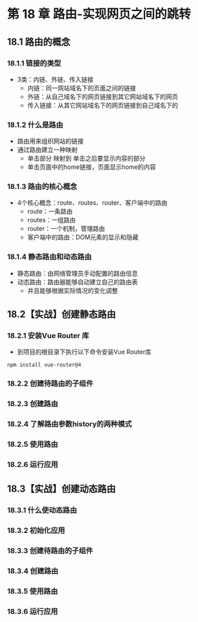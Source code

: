 # 第 18 章 路由-实现网页之间的跳转

## 18.1 路由的概念

### 18.1.1 链接的类型

- 3类：内链、外链、传入链接
  - 内链：同一网站域名下的页面之间的链接
  - 外链：从自己域名下的网页链接到其它网站域名下的网页
  - 传入链接：从其它网站域名下的网页链接到自己域名下的

### 18.1.2 什么是路由

- 路由用来组织网站的链接
- 通过路由建立一种映射
  - 单击部分 映射到 单击之后要显示内容的部分
  - 单击页面中的home链接，页面显示home的内容

### 18.1.3 路由的核心概念

- 4个核心概念：route、routes、router、客户端中的路由
  - route：一条路由
  - routes：一组路由
  - router：一个机制，管理路由
  - 客户端中的路由：DOM元素的显示和隐藏

### 18.1.4 静态路由和动态路由

- 静态路由：由网络管理员手动配置的路由信息
- 动态路由：路由器能够自动建立自己的路由表
  - 并且能够根据实际情况的变化调整

## 18.2【实战】创建静态路由

### 18.2.1 安装Vue Router 库

- 到项目的根目录下执行以下命令安装Vue Router库

```
npm install vue-router@4
```



### 18.2.2 创建待路由的子组件

### 18.2.3 创建路由

### 18.2.4 了解路由参数history的两种模式

### 18.2.5 使用路由

### 18.2.6 运行应用

## 18.3【实战】创建动态路由

### 18.3.1 什么使动态路由

### 18.3.2 初始化应用

### 18.3.3 创建待路由的子组件

### 18.3.4 创建路由

### 18.3.5 使用路由

### 18.3.6 运行应用